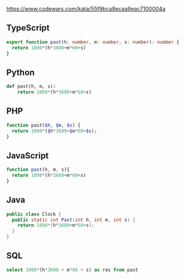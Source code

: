 https://www.codewars.com/kata/55f9bca8ecaa9eac7100004a

## TypeScript
```ts
export function past(h: number, m: number, s: number): number {
  return 1000*(h*3600+m*60+s)
}
```

## Python
```python
def past(h, m, s):
    return 1000*(h*3600+m*60+s)
```

## PHP
```php
function past($h, $m, $s) {
  return 1000*($h*3600+$m*60+$s);
}
```

## JavaScript
```js
function past(h, m, s){
  return 1000*(h*3600+m*60+s)
}
```

## Java
```java
public class Clock {
  public static int Past(int h, int m, int s) {
    return 1000*(h*3600+m*60+s);
  }
}
```

## SQL
```sql
select 1000*(h*3600 + m*60 + s) as res from past
```